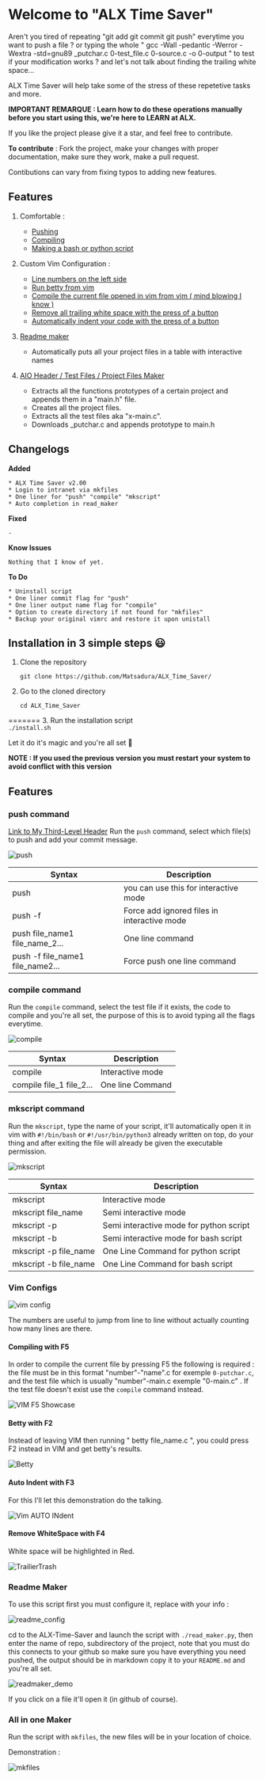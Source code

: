 # Welcome to "ALX Time Saver"

  Aren't you tired of repeating "git add git commit git push" everytime you want to push a file ? or typing the whole " gcc -Wall -pedantic -Werror -Wextra -std=gnu89 _putchar.c 0-test_file.c 0-source.c -o 0-output " to test if your modification works ? and let's not talk about finding the trailing white space...

ALX Time Saver will help take some of the stress of these repetetive tasks and more.

__IMPORTANT REMARQUE : Learn how to do these operations manually before you start using this, we're here to LEARN at ALX.__

If you like the project please give it a star, and feel free to contribute.

__To contribute__ : 
Fork the project, make your changes with proper documentation, make sure they work, make a pull request.

Contibutions can vary from fixing typos to adding new features.

## Features
1. Comfortable :
     * [Pushing](#push-command )
     * [Compiling](#compile-command)
     * [Making a bash or python script](#mkscript-command)

2. Custom Vim Configuration :
     * [Line numbers on the left side](#vim-configs)
     * [Run betty from vim](#betty-with-f2)
     * [Compile the current file opened in vim from vim ( mind blowing I know )](#compiling-with-f5)
     * [Remove all trailing white space with the press of a button](#remove-whitespace-with-f4)
     * [Automatically indent your code with the press of a button](#auto-indent-with-f3) 
 
3. [Readme maker](#readme-maker)
     * Automatically puts all your project files in a table with interactive names

4. [AIO Header / Test Files / Project Files Maker](#all-in-one-maker)
     * Extracts all the functions prototypes of a certain project and appends them in a "main.h" file.
     * Creates all the project files.
     * Extracts all the test files aka "x-main.c".
     * Downloads _putchar.c and appends prototype to main.h
       
## Changelogs
__Added__
```
* ALX Time Saver v2.00
* Login to intranet via mkfiles
* One liner for "push" "compile" "mkscript"
* Auto completion in read_maker
```

__Fixed__
```
-
```

__Know Issues__
```
Nothing that I know of yet.
```

 __To Do__
 ```
 * Uninstall script
 * One liner commit flag for "push"
 * One liner output name flag for "compile"
 * Option to create directory if not found for "mkfiles"
 * Backup your original vimrc and restore it upon unistall
```
 
## Installation in 3 simple steps 😃

1. Clone the repository  
     ```
     git clone https://github.com/Matsadura/ALX_Time_Saver/ 
     ```

2. Go to the cloned directory   
     ```
     cd ALX_Time_Saver
     ```
=======
3. Run the installation script  
     ```
     ./install.sh
     ```

Let it do it's magic and you're all set 🚀

__NOTE : If you used the previous version you must restart your system to avoid conflict with this version__ 

## Features 
### push command 
[Link to My Third-Level Header](#the-"push"-command )
Run the ``push`` command, select which file(s) to push and add your commit message.

![push](https://github.com/Matsadura/ALX_Time_Saver/assets/132571698/1788a9aa-ba23-4858-a14c-23a2c374c477)


| Syntax | Description |
|-----------------|---------------|
|push|you can use this for interactive mode|
|push -f|Force add ignored files in interactive mode|
|push file_name1 file_name_2...|One line command|
|push -f file_name1 file_name2...|Force push one line command|

### compile command
Run the ``compile`` command, select the test file if it exists, the code to compile and you're all set, the purpose of this is to avoid typing all the flags everytime.

![compile](https://github.com/Matsadura/ALX_Time_Saver/assets/132571698/65957f8a-ea1d-449a-99a3-56b4821691b7)


|Syntax|Description|
|---|----|
|compile|Interactive mode|
|compile file_1 file_2...|One line Command|
### mkscript command
Run the ``mkscript``, type the name of your script, it'll automatically open it in vim with ``#!/bin/bash`` or ``#!/usr/bin/python3`` already written on top, do your thing and after exiting the file will already be given the executable permission.

![mkscript](https://github.com/Matsadura/ALX_Time_Saver/assets/132571698/ca82fd75-dabc-4590-9e83-0f7d100dc0f5)


|Syntax|Description|
|---|----|
|mkscript|Interactive mode|
|mkscript file_name|Semi interactive mode|
|mkscript -p|Semi interactive mode for python script|
|mkscript -b|Semi interactive mode for bash script|
|mkscript -p file_name|One Line Command for python script|
|mkscript -b file_name|One Line Command for bash script|

### Vim Configs

![vim config](https://github.com/Matsadura/ALX_Time_Saver/assets/132571698/b438e9c2-2d0b-4e76-9a42-48f0bb11b40f)

The numbers are useful to jump from line to line without actually counting how many lines are there.
#### Compiling with F5
In order to compile the current file by pressing F5 the following is required :
the file must be in this format "number"-"name".c for exemple ``0-putchar.c``, and the test file which is usually "number"-main.c exemple "0-main.c" .
If the test file doesn't exist use the ``compile`` command instead.

![VIM F5 Showcase](https://github.com/Matsadura/ALX_Time_Saver/assets/132571698/46ecc108-9288-4f7f-a5b2-b5302f251348)


#### Betty with F2
Instead of leaving VIM then running " betty file_name.c ", you could press F2 instead in VIM and get betty's results. 

![Betty](https://github.com/Matsadura/ALX_Time_Saver/assets/132571698/ccb022bf-b0fa-4089-bfdb-2fa061632744)


#### Auto Indent with F3
For this I'll let this demonstration do the talking.

![Vim AUTO INdent](https://github.com/Matsadura/ALX_Time_Saver/assets/132571698/8320f485-856d-4e88-a0dc-c50446d79b9b)


#### Remove WhiteSpace with F4
White space will be highlighted in Red.

![TrailierTrash](https://github.com/Matsadura/ALX_Time_Saver/assets/132571698/474b5690-1ace-412c-8665-7ed248d5a2a0)


### Readme Maker
To use this script first you must configure it, replace with your info :

![readme_config](https://github.com/Matsadura/ALX_Time_Saver/assets/132571698/15fec8b3-bee9-4e99-9de6-21afea2d5720)

cd to the ALX-Time-Saver and launch the script with ``./read_maker.py``, then enter the name of repo, subdirectory of the project, note that you must do this connects to your github so make sure you have everything you need pushed, the output should be in markdown copy it to your ``README.md`` and you're all set.

![readmaker_demo](https://github.com/Matsadura/ALX_Time_Saver/assets/132571698/6414f3c2-4133-42fb-add0-2439154f1071)


If you click on a file it'll open it (in github of course).

### All in one Maker

Run the script with ``mkfiles``, the new files will be in your location of choice.

Demonstration : 

![mkfiles](https://github.com/Matsadura/ALX_Time_Saver/assets/132571698/5b9be194-cf14-45a7-9cb8-8fce28696aac)

